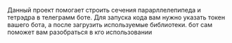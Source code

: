 Данный проект помогает строить сечения парарллелепипеда и тетрэдра в телеграмм боте. Для запуска кода вам нужно указать токен вашего бота, а после загрузить используемые библиотеки. бот сам поможет вам разобраться в кго использовании
